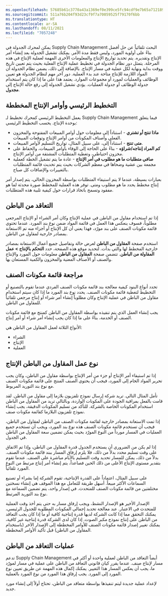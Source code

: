 ```yaml
---
ms.openlocfilehash: 57685b61c3770a43a1369ef0e399ce5fc94cdf9e7b65a7121899054006c503c4
ms.sourcegitcommit: 511a76b204f93d23cf9f7a70059525f79170f6bb
ms.translationtype: HT
ms.contentlocale: ar-SA
ms.lasthandoff: 08/11/2021
ms.locfileid: "7057248"
---
```

يمكن لمحرك الجدولة في Supply Chain Management البحث تلقائياً عن حل أفضل بناءً على أولوية المورد، وليس فقط مدة الأمر. يمكنك تشغيل الجدولة بعد إنشاء أمر الإنتاج وتقديره. يتم تحديد تواريخ الإنتاج والمعلومات الأخرى المهمة لعملية الإنتاج في هذه المرحلة. يتمثل دور نظام الجدولة في تخطيط عملية الإنتاج الفعلية بحيث يتم تعيين تاريخ ووقت بداية ونهاية لكل عملية في مسار الإنتاج. بالإضافة إلى ذلك، يضمن نظام الجدولة أن المواد اللازمة للإنتاج متاحة عند بدء العملية. دور آخر مهم لنظام الجدولة هو تعيين الوظائف والعمليات لمورد أو مجموعات الموارد. يعتمد هذا على ما إذا كان يتم استخدام جدولة الوظائف أو جدولة العمليات. يؤدي تشغيل الجدولة إلى رفع حالة الإنتاج إلى **مجدول**.


## <a name="master-planning-and-planned-production-orders"></a>التخطيط الرئيسي وأوامر الإنتاج المخططة 

يعمل التخطيط الرئيسي كمحرك تخطيط لـ Supply Chain Management فيما يتعلق بوحدة الإنتاج. يحسب التخطيط الرئيسي:

-   **ماذا تنتج أو تشتري** - استناداً إلى معلومات حول أوامر المبيعات المفتوحة والمخزون الفعلي وأصناف المكونات من أوامر الإنتاج وتوقعات المبيعات.
-   **متى تنتج** - استناداً إلى، على سبيل المثال، تواريخ التسليم لأوامر المبيعات.
-   **كم المراد إنتاجه/شراؤه** - بناءً على الحاجة إلى الوفاء بأوامر المبيعات، والحفاظ على مخزون احتياطي، وتغطية المتطلبات المشتقة من أوامر الإنتاج.
-   **صافي متطلبات ما هو مطلوب في أمر الإنتاج** - عادة ما يتم تشغيل الخطة كعملية مجمعة بين عشية وضحاها في معظم الشركات بحيث يتم تحديث قائمة المتطلبات بالتغييرات والإضافات كل صباح.

بعبارات بسيطة، عندما لا يتم استيفاء المتطلبات بواسطة المخزون الحالي، يتم إصدار أمر إنتاج مخطط يحدد ما هو مطلوب ومتى. توفر هذه العملية للمخطط صورة محدثة لما هو مفقود وتسمح باتخاذ قرارات حول كيفية تلبية هذه المتطلبات.

## <a name="subcontracting"></a>التعاقد من الباطن 

إذا تم استخدام مقاول من الباطن في عملية الإنتاج وكان أمر الشراء أو الإنتاج المرجعي مطلوباً، فسوف ينعكس هذا العمل في قائمة المواد ضمن نوع بند المورد. عندما تحتوي قائمة مكونات الصنف على بند مورّد، فهذا يعني أن كل الإنتاج أو أجزاء منه تم الاستعانة بمصادر خارجية لمقاول من الباطن.

استخدم صفحة **المقاول من الباطن** لعرض حالة وتفاصيل جميع أعمال الاستعانة بمصادر خارجية المخطط لها والتي بدأت. لتحديد موقع هذه الصفحة، حدد **التحكم بالإنتاج > عمل المقاولة من الباطن**. تتضمن صفحة **المقاول من الباطن** معلومات حول المورد والإنتاج والصنف أو الأصناف المعنية والمخزون والكمية المستعان بها.

## <a name="bom-review"></a>مراجعة قائمة مكونات الصنف 

تحدد أنواع البنود كيفية معالجة بند قائمة مكونات الصنف الفردي عندما تقوم بالتصنيع أو التخطيط لتغطية قائمة مكونات الصنف. يحدد نوع بند المورد ما إذا كان سيتم استخدام مقاول من الباطن في عملية الإنتاج وكان مطلوباً إنشاء أمر شراء أو إنتاج مرجعي تلقائياً للمقاول من الباطن.

يجب إنشاء العمل الذي يتم تنفيذه بواسطة المقاول من الباطن كمنتج مع قائمة مكونات الصنف أو الخدمة، بناءً على ما إذا كان يجب إنشاء أمر شراء أو أمر إنتاج.

الأنواع الثلاثة لعمل المقاول من الباطن هي:

-   الشراء
-   الإنتاج
-   العملية

## <a name="subcontractor-work-type-production"></a>نوع عمل المقاول من الباطن الإنتاج 

إذا تم استيفاء أمر الإنتاج أو جزء من أمر الإنتاج بواسطة مقاول من الباطن، وكان يجب تحرير المواد الخام إلى المورد، فيجب أن يحتوي الصنف المنتج على قائمة مكونات الصنف مع نوع بند التوريد المربوط.

تأمل المثال التالي. تريد شركة إرسال نموذج تلفزيون بلازما إلى مقاول من الباطن. لقد قامت بالفعل بمراقبة الجودة على المكونات الواردة، وبالتالي تريد من المقاول من الباطن استخدام المكونات الخاصة بالشركة. للتأكد من تسليم المكونات الدقيقة، يجب إنشاء نموذج تلفزيون البلازما كقائمة مكونات صنف.

إذا تمت الاستعانة بمصادر خارجية لقائمة مكونات الصنف من الباطن لمقاول من الباطن، فيجب أن تستخدم قائمة مكونات الصنف هذه نوع بند المورد، ويجب أن تستخدم جميع العمليات في المسار مورداً من النوع المورّد بحيث يمكن تضمين سعة المقاول من الباطن في الجدول.

إذا لم يكن من الضروري أن يستخدم الجدول قدرة المقاول من الباطن، وإذا تم الاتفاق على وقت تسليم محدد بدلاً من ذلك، فلا يلزم إرفاق المسار ببند قائمة مكونات الصنف. بدلاً من ذلك، يمكن للمسار تحديد وقت التسليم بالأيام مباشرة على الصنف. عندما تقوم بتقدير مستوى الإنتاج الأعلى من ذلك الحين فصاعداً، يتم إنشاء أمر إنتاج مرتبط من النوع المورد تلقائياً.

على سبيل المثال، اعتماداً على القدرة الإنتاجية، تقوم الشركة إما بشراء أو تصنيع السماعات الأكثر مبيعاً. أسهل طريقة للتعامل مع هذا الموقف هي إنشاء نسختين مختلفتين من قائمة مكونات الصنف للمتحدث. في إصدار واحد، يتم تضمين السماعة مع نوع بند التوريد المرتبط.

الإصدار الأخير هو الإصدار النشط، ويجب إرفاق مسار به حتى يتم أخذ وقت العملية للمتحدث في الاعتبار.
عند معالجة تحديد إجمالي المكونات المطلوبة‬ للجدول الرئيسي، يمكنك التحقق مما إذا كانت الشركة لديها قدرة إنتاجية كافية أو ما إذا كان يجب التعاقد من الباطن على إنتاج نموذج مكبر الصوت. إذا كان لدى الشركة قدرة إنتاجية غير كافية، يمكنك تغيير إصدار قائمة مكونات الصنف للأوامر المخططة إلى الإصدار الآخر (باستخدام المقاول من الباطن) قبل تأكيد الأوامر المخططة.

## <a name="subcontracting-operations"></a>عمليات التعاقد من الباطن 

تدعم Supply Chain Management أيضاً التعاقد من الباطن لعملية واحدة أو أكثر في مسار لإنتاج صنف. عندما يقرر كيان قانوني التعاقد من الباطن على عملية في مسار لمورّد ما، يجب أن يعكس المسار هذا التغيير. يمكنك إكمال هذه المهمة عن طريق تعيين نوع المورد إلى المورد. يجب إرفاق هذا المورد من نوع المورد بالعملية.

لإعداد عملية جديدة ليتم تنفيذها بواسطة متعاقد من الباطن، تحتاج أولاً إلى إنشاء مورد جديد.

